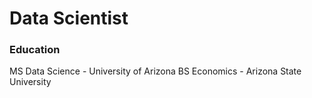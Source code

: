 # Data Scientist 

### Education

MS Data Science - University of Arizona
BS Economics - Arizona State University


